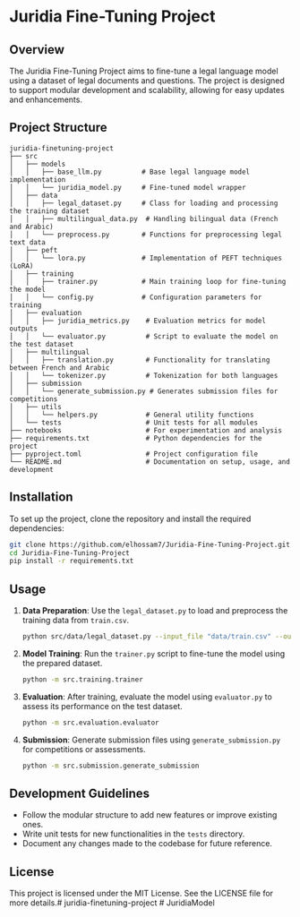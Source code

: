 # Juridia Fine-Tuning Project

## Overview
The Juridia Fine-Tuning Project aims to fine-tune a legal language model using a dataset of legal documents and questions. The project is designed to support modular development and scalability, allowing for easy updates and enhancements.

## Project Structure
```
juridia-finetuning-project
├── src
│   ├── models
│   │   ├── base_llm.py          # Base legal language model implementation
│   │   └── juridia_model.py     # Fine-tuned model wrapper
│   ├── data
│   │   ├── legal_dataset.py     # Class for loading and processing the training dataset
│   │   ├── multilingual_data.py  # Handling bilingual data (French and Arabic)
│   │   └── preprocess.py        # Functions for preprocessing legal text data
│   ├── peft
│   │   └── lora.py              # Implementation of PEFT techniques (LoRA)
│   ├── training
│   │   ├── trainer.py           # Main training loop for fine-tuning the model
│   │   └── config.py            # Configuration parameters for training
│   ├── evaluation
│   │   ├── juridia_metrics.py    # Evaluation metrics for model outputs
│   │   └── evaluator.py          # Script to evaluate the model on the test dataset
│   ├── multilingual
│   │   ├── translation.py        # Functionality for translating between French and Arabic
│   │   └── tokenizer.py          # Tokenization for both languages
│   ├── submission
│   │   └── generate_submission.py # Generates submission files for competitions
│   ├── utils
│   │   └── helpers.py            # General utility functions
│   └── tests                     # Unit tests for all modules
├── notebooks                     # For experimentation and analysis
├── requirements.txt              # Python dependencies for the project
├── pyproject.toml                # Project configuration file
└── README.md                     # Documentation on setup, usage, and development
```

## Installation
To set up the project, clone the repository and install the required dependencies:

```bash
git clone https://github.com/elhossam7/Juridia-Fine-Tuning-Project.git 
cd Juridia-Fine-Tuning-Project
pip install -r requirements.txt
```

## Usage
1. **Data Preparation**: Use the `legal_dataset.py` to load and preprocess the training data from `train.csv`.
   ```bash
   python src/data/legal_dataset.py --input_file "data/train.csv" --output_file "data/processed_data.pkl"
   ```
2. **Model Training**: Run the `trainer.py` script to fine-tune the model using the prepared dataset.
   ```bash
   python -m src.training.trainer
   ```
3. **Evaluation**: After training, evaluate the model using `evaluator.py` to assess its performance on the test dataset.
   ```bash
   python -m src.evaluation.evaluator
   ```
4. **Submission**: Generate submission files using `generate_submission.py` for competitions or assessments.
   ```bash
   python -m src.submission.generate_submission
   ```

## Development Guidelines
- Follow the modular structure to add new features or improve existing ones.
- Write unit tests for new functionalities in the `tests` directory.
- Document any changes made to the codebase for future reference.

## License
This project is licensed under the MIT License. See the LICENSE file for more details.# juridia-finetuning-project
#   J u r i d i a M o d e l  
 